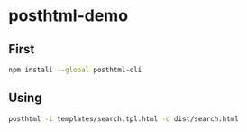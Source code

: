 # posthtml-demo

## First

```sh
npm install --global posthtml-cli
```

## Using

```sh
posthtml -i templates/search.tpl.html -o dist/search.html
```
